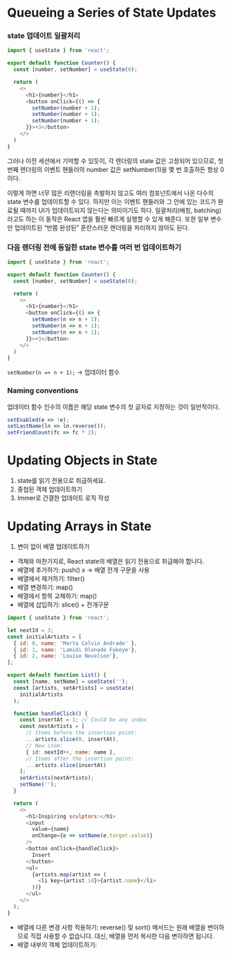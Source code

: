 






# Queueing a Series of State Updates

### state 업데이트 일괄처리 

```js
import { useState } from 'react';

export default function Counter() {
  const [number, setNumber] = useState(0);

  return (
    <>
      <h1>{number}</h1>
      <button onClick={() => {
        setNumber(number + 1);
        setNumber(number + 1);
        setNumber(number + 1);
      }}>+3</button>
    </>
  )
}
```

그러나 이전 세션에서 기억할 수 있듯이, 각 렌더링의 state 값은 고정되어 있으므로, 첫번째 렌더링의 이벤트 핸들러의 number 값은 setNumber(1)을 몇 번 호출하든 항상 0이다.

이렇게 하면 너무 많은 리렌더링을 촉발하지 않고도 여러 컴포넌트에서 나온 다수의 state 변수를 업데이트할 수 있다. 하지만 이는 이벤트 핸들러와 그 안에 있는 코드가 완료될 때까지 UI가 업데이트되지 않는다는 의미이기도 하다. 일괄처리(배칭, batching)라고도 하는 이 동작은 React 앱을 훨씬 빠르게 실행할 수 있게 해준다. 또한 일부 변수만 업데이트된 “반쯤 완성된” 혼란스러운 렌더링을 처리하지 않아도 된다.

### 다음 렌더링 전에 동일한 state 변수를 여러 번 업데이트하기 

```js
import { useState } from 'react';

export default function Counter() {
  const [number, setNumber] = useState(0);

  return (
    <>
      <h1>{number}</h1>
      <button onClick={() => {
        setNumber(n => n + 1);
        setNumber(n => n + 1);
        setNumber(n => n + 1);
      }}>+3</button>
    </>
  )
}
```

`setNumber(n => n + 1);` -> 업데이터 함수

### Naming conventions

업데이터 함수 인수의 이름은 해당 state 변수의 첫 글자로 지정하는 것이 일반적이다.

```js
setEnabled(e => !e);
setLastName(ln => ln.reverse());
setFriendCount(fc => fc * 2);
```

# Updating Objects in State

1. state를 읽기 전용으로 취급하세요.
2. 중첩된 객체 업데이트하기 
3. Immer로 간결한 업데이트 로직 작성 

# Updating Arrays in State

1. 변이 없이 배열 업데이트하기 

- 객체와 마찬가지로, React state의 배열은 읽기 전용으로 취급해야 합니다.
- 배열에 추가하기: push() x -> 배열 전개 구문을 사용
- 배열에서 제거하기: filter()
- 배열 변경하기: map()
- 배열에서 항목 교체하기: map()
- 배열에 삽입하기: slice() + 전개구문
```js
import { useState } from 'react';

let nextId = 3;
const initialArtists = [
  { id: 0, name: 'Marta Colvin Andrade' },
  { id: 1, name: 'Lamidi Olonade Fakeye'},
  { id: 2, name: 'Louise Nevelson'},
];

export default function List() {
  const [name, setName] = useState('');
  const [artists, setArtists] = useState(
    initialArtists
  );

  function handleClick() {
    const insertAt = 1; // Could be any index
    const nextArtists = [
      // Items before the insertion point:
      ...artists.slice(0, insertAt),
      // New item:
      { id: nextId++, name: name },
      // Items after the insertion point:
      ...artists.slice(insertAt)
    ];
    setArtists(nextArtists);
    setName('');
  }

  return (
    <>
      <h1>Inspiring sculptors:</h1>
      <input
        value={name}
        onChange={e => setName(e.target.value)}
      />
      <button onClick={handleClick}>
        Insert
      </button>
      <ul>
        {artists.map(artist => (
          <li key={artist.id}>{artist.name}</li>
        ))}
      </ul>
    </>
  );
}
```
- 배열에 다른 변경 사항 적용하기: reverse() 및 sort() 메서드는 원래 배열을 변이하므로 직접 사용할 수 없습니다. 대신, 배열을 먼저 복사한 다음 변이하면 됩니다.
- 배열 내부의 객체 업데이트하기: